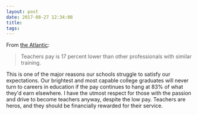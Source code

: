 ```yaml
---
layout: post
date: 2017-08-27 12:34:08
title: 
tags:
---
```


From [the Atlantic](https://www.washingtonpost.com/news/answer-sheet/wp/2016/12/15/why-so-many-teachers-need-a-second-job-to-make-ends-meet/):

> Teachers pay is 17 percent lower than other professionals with similar training.

This is one of the major reasons our schools struggle to satisfy our expectations. Our brightest and most capable college graduates will never turn to careers in education if the pay continues to hang at 83% of what they'd earn elsewhere. I have the utmost respect for those with the passion and drive to become teachers anyway, despite the low pay. Teachers are heros, and they should be financially rewarded for their service.